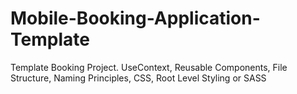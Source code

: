 # Mobile-Booking-Application-Template
Template Booking Project. UseContext, Reusable Components, File Structure, Naming Principles, CSS, Root Level Styling or SASS 
